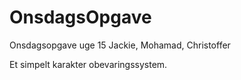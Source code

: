 # OnsdagsOpgave
Onsdagsopgave uge 15
Jackie, Mohamad, Christoffer

Et simpelt karakter obevaringssystem.
